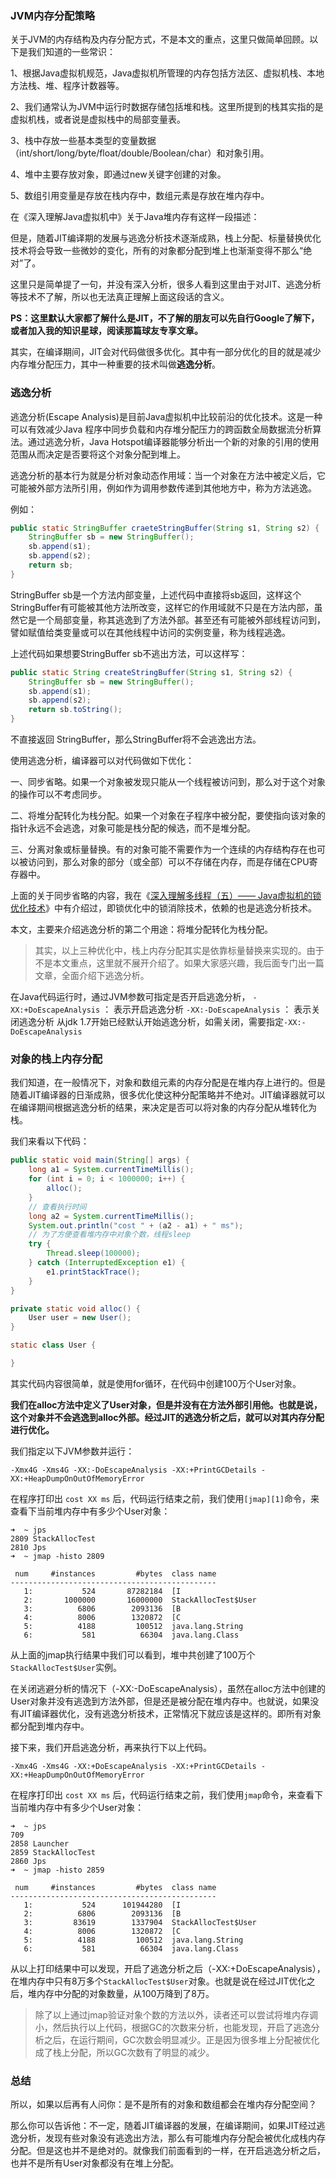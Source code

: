 ### JVM内存分配策略

关于JVM的内存结构及内存分配方式，不是本文的重点，这里只做简单回顾。以下是我们知道的一些常识：

1、根据Java虚拟机规范，Java虚拟机所管理的内存包括方法区、虚拟机栈、本地方法栈、堆、程序计数器等。

2、我们通常认为JVM中运行时数据存储包括堆和栈。这里所提到的栈其实指的是虚拟机栈，或者说是虚拟栈中的局部变量表。

3、栈中存放一些基本类型的变量数据（int/short/long/byte/float/double/Boolean/char）和对象引用。

4、堆中主要存放对象，即通过new关键字创建的对象。

5、数组引用变量是存放在栈内存中，数组元素是存放在堆内存中。

在《深入理解Java虚拟机中》关于Java堆内存有这样一段描述：

但是，随着JIT编译期的发展与逃逸分析技术逐渐成熟，栈上分配、标量替换优化技术将会导致一些微妙的变化，所有的对象都分配到堆上也渐渐变得不那么“绝对”了。

这里只是简单提了一句，并没有深入分析，很多人看到这里由于对JIT、逃逸分析等技术不了解，所以也无法真正理解上面这段话的含义。

**PS：这里默认大家都了解什么是JIT，不了解的朋友可以先自行Google了解下，或者加入我的知识星球，阅读那篇球友专享文章。**

其实，在编译期间，JIT会对代码做很多优化。其中有一部分优化的目的就是减少内存堆分配压力，其中一种重要的技术叫做**逃逸分析**。

### 逃逸分析

逃逸分析(Escape Analysis)是目前Java虚拟机中比较前沿的优化技术。这是一种可以有效减少Java 程序中同步负载和内存堆分配压力的跨函数全局数据流分析算法。通过逃逸分析，Java Hotspot编译器能够分析出一个新的对象的引用的使用范围从而决定是否要将这个对象分配到堆上。

逃逸分析的基本行为就是分析对象动态作用域：当一个对象在方法中被定义后，它可能被外部方法所引用，例如作为调用参数传递到其他地方中，称为方法逃逸。

例如：

```java
public static StringBuffer craeteStringBuffer(String s1, String s2) {
    StringBuffer sb = new StringBuffer();
    sb.append(s1);
    sb.append(s2);
    return sb;
}
```
    

StringBuffer sb是一个方法内部变量，上述代码中直接将sb返回，这样这个StringBuffer有可能被其他方法所改变，这样它的作用域就不只是在方法内部，虽然它是一个局部变量，称其逃逸到了方法外部。甚至还有可能被外部线程访问到，譬如赋值给类变量或可以在其他线程中访问的实例变量，称为线程逃逸。

上述代码如果想要StringBuffer sb不逃出方法，可以这样写：

```java
public static String createStringBuffer(String s1, String s2) {
    StringBuffer sb = new StringBuffer();
    sb.append(s1);
    sb.append(s2);
    return sb.toString();
}
```
    

不直接返回 StringBuffer，那么StringBuffer将不会逃逸出方法。

使用逃逸分析，编译器可以对代码做如下优化：

一、同步省略。如果一个对象被发现只能从一个线程被访问到，那么对于这个对象的操作可以不考虑同步。

二、将堆分配转化为栈分配。如果一个对象在子程序中被分配，要使指向该对象的指针永远不会逃逸，对象可能是栈分配的候选，而不是堆分配。

三、分离对象或标量替换。有的对象可能不需要作为一个连续的内存结构存在也可以被访问到，那么对象的部分（或全部）可以不存储在内存，而是存储在CPU寄存器中。

上面的关于同步省略的内容，我在《[深入理解多线程（五）—— Java虚拟机的锁优化技术][1]》中有介绍过，即锁优化中的锁消除技术，依赖的也是逃逸分析技术。

本文，主要来介绍逃逸分析的第二个用途：将堆分配转化为栈分配。

> 其实，以上三种优化中，栈上内存分配其实是依靠标量替换来实现的。由于不是本文重点，这里就不展开介绍了。如果大家感兴趣，我后面专门出一篇文章，全面介绍下逃逸分析。

在Java代码运行时，通过JVM参数可指定是否开启逃逸分析， `-XX:+DoEscapeAnalysis` ： 表示开启逃逸分析 `-XX:-DoEscapeAnalysis` ： 表示关闭逃逸分析 从jdk 1.7开始已经默认开始逃逸分析，如需关闭，需要指定`-XX:-DoEscapeAnalysis`

### 对象的栈上内存分配

我们知道，在一般情况下，对象和数组元素的内存分配是在堆内存上进行的。但是随着JIT编译器的日渐成熟，很多优化使这种分配策略并不绝对。JIT编译器就可以在编译期间根据逃逸分析的结果，来决定是否可以将对象的内存分配从堆转化为栈。

我们来看以下代码：

```java
public static void main(String[] args) {
    long a1 = System.currentTimeMillis();
    for (int i = 0; i < 1000000; i++) {
        alloc();
    }
    // 查看执行时间
    long a2 = System.currentTimeMillis();
    System.out.println("cost " + (a2 - a1) + " ms");
    // 为了方便查看堆内存中对象个数，线程sleep
    try {
        Thread.sleep(100000);
    } catch (InterruptedException e1) {
        e1.printStackTrace();
    }
}

private static void alloc() {
    User user = new User();
}

static class User {

}
```
    

其实代码内容很简单，就是使用for循环，在代码中创建100万个User对象。

**我们在alloc方法中定义了User对象，但是并没有在方法外部引用他。也就是说，这个对象并不会逃逸到alloc外部。经过JIT的逃逸分析之后，就可以对其内存分配进行优化。**

我们指定以下JVM参数并运行：

    -Xmx4G -Xms4G -XX:-DoEscapeAnalysis -XX:+PrintGCDetails -XX:+HeapDumpOnOutOfMemoryError 
    

在程序打印出 `cost XX ms` 后，代码运行结束之前，我们使用`[jmap][1]`命令，来查看下当前堆内存中有多少个User对象：

    ➜  ~ jps
    2809 StackAllocTest
    2810 Jps
    ➜  ~ jmap -histo 2809
    
     num     #instances         #bytes  class name
    ----------------------------------------------
       1:           524       87282184  [I
       2:       1000000       16000000  StackAllocTest$User
       3:          6806        2093136  [B
       4:          8006        1320872  [C
       5:          4188         100512  java.lang.String
       6:           581          66304  java.lang.Class
    

从上面的jmap执行结果中我们可以看到，堆中共创建了100万个`StackAllocTest$User`实例。

在关闭逃避分析的情况下（-XX:-DoEscapeAnalysis），虽然在alloc方法中创建的User对象并没有逃逸到方法外部，但是还是被分配在堆内存中。也就说，如果没有JIT编译器优化，没有逃逸分析技术，正常情况下就应该是这样的。即所有对象都分配到堆内存中。

接下来，我们开启逃逸分析，再来执行下以上代码。

    -Xmx4G -Xms4G -XX:+DoEscapeAnalysis -XX:+PrintGCDetails -XX:+HeapDumpOnOutOfMemoryError 
    

在程序打印出 `cost XX ms` 后，代码运行结束之前，我们使用`jmap`命令，来查看下当前堆内存中有多少个User对象：

    ➜  ~ jps
    709
    2858 Launcher
    2859 StackAllocTest
    2860 Jps
    ➜  ~ jmap -histo 2859
    
     num     #instances         #bytes  class name
    ----------------------------------------------
       1:           524      101944280  [I
       2:          6806        2093136  [B
       3:         83619        1337904  StackAllocTest$User
       4:          8006        1320872  [C
       5:          4188         100512  java.lang.String
       6:           581          66304  java.lang.Class
    

从以上打印结果中可以发现，开启了逃逸分析之后（-XX:+DoEscapeAnalysis），在堆内存中只有8万多个`StackAllocTest$User`对象。也就是说在经过JIT优化之后，堆内存中分配的对象数量，从100万降到了8万。

> 除了以上通过jmap验证对象个数的方法以外，读者还可以尝试将堆内存调小，然后执行以上代码，根据GC的次数来分析，也能发现，开启了逃逸分析之后，在运行期间，GC次数会明显减少。正是因为很多堆上分配被优化成了栈上分配，所以GC次数有了明显的减少。

### 总结

所以，如果以后再有人问你：是不是所有的对象和数组都会在堆内存分配空间？

那么你可以告诉他：不一定，随着JIT编译器的发展，在编译期间，如果JIT经过逃逸分析，发现有些对象没有逃逸出方法，那么有可能堆内存分配会被优化成栈内存分配。但是这也并不是绝对的。就像我们前面看到的一样，在开启逃逸分析之后，也并不是所有User对象都没有在堆上分配。

 [1]: http://www.hollischuang.com/archives/2344